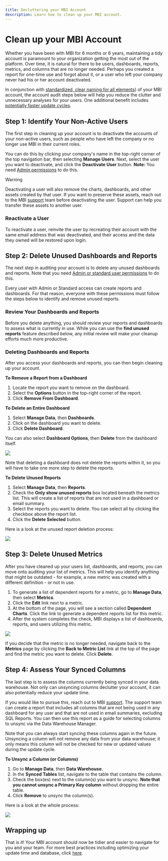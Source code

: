 ```yaml
---
title: Decluttering your MBI Account
description: Learn how to clean up your MBI account. 
---
```

# Clean up your MBI Account

Whether you have been with MBI for 6 months or 6 years, maintaining a tidy account is paramount to your organization getting the most out of the platform. Over time, it is natural for there to be users, dashboards, reports, metrics, and columns that are no longer needed. Perhaps you created a report for one-time use and forgot about it, or a user who left your company never had his or her account deactivated.

In conjunction with [standardized, clear naming for all elements](../best-practices/naming-elements.md)) of your MBI account, the account audit steps below will help you reduce the clutter and unnecessary analyses for your users. One additional benefit includes [potentially faster update cycles](../../best-practices/reduce-update-cycle-time.md).

## Step 1: Identify Your Non-Active Users

The first step in cleaning up your account is to deactivate the accounts of your non-active users, such as people who have left the company or no longer use MBI in their current roles.

You can do this by clicking your company's name in the top-right corner of the top navigation bar, then selecting **Manage Users**. Next, select the user you want to deactivate, and click the **Deactivate User** button. **Note:** You need [Admin permissions](../administrator/user-management/user-management.md) to do this.

>[!WARNING]
>
>Deactivating a user will also remove the charts, dashboards, and other assets created by that user. If you want to preserve these assets, reach out to the MBI [support](../../getting-started/support.md) team before deactivating the user. Support can help you transfer these assets to another user.

### Reactivate a User

To reactivate a user, reinvite the user by recreating their account with the same email address that was deactivated, and their access and the data they owned will be restored upon login.

## Step 2: Delete Unused Dashboards and Reports

The next step in auditing your account is to delete any unused dashboards and reports. Note that you need [Admin or standard user permissions](../administrator/user-management/user-management.md) to do this.

Every user with Admin or Standard access can create reports and dashboards. For that reason, everyone with these permissions must follow the steps below to identify and remove unused reports.

### Review Your Dashboards and Reports

Before you delete anything, you should review your reports and dashboards to assess what is currently in use. While you can use the **find unused reports** feature described below, any initial review will make your cleanup efforts much more productive.

### Deleting Dashboards and Reports

After you access your dashboards and reports, you can then begin cleaning up your account.

**To Remove a Report from a Dashboard**

1. Locate the report you want to remove on the dashboard.
1. Select the **Options** button in the top-right corner of the report.
1. Click **Remove From Dashboard**.

**To Delete an Entire Dashboard**

1. Select **Manage Data**, then **Dashboards**.
1. Click on the dashboard you want to delete.
1. Click **Delete Dashboard**.

You can also select **Dashboard Options**, then **Delete** from the dashboard itself.

![](../../mbi/assets/Delete_from_dashboard.png)

Note that deleting a dashboard does not delete the reports within it, so you will have to take one more step to delete the reports.

**To Delete Unused Reports**

1. Select **Manage Data**, then **Reports**.
1. Check the **Only show unused reports** box located beneath the metrics list. This will create a list of reports that are not used in a dashboard or email summary.
1. Select the reports you want to delete. You can select all by clicking the checkbox above the report list.
1. Click the **Delete Selected** button.

Here is a look at the unused report deletion process:

![](../../mbi/assets/unused_reports.png)

## Step 3: Delete Unused Metrics

After you have cleaned up your users list, dashboards, and reports, you can move onto auditing your list of metrics. This will help you identify anything that might be outdated - for example, a new metric was created with a different definition - or not in use.

1. To generate a list of dependent reports for a metric, go to **Manage Data**, then select **Metrics**.
1. Click the **Edit** link next to a metric.
1. At the bottom of the page, you will see a section called **Dependent Charts**. Click the link to generate a dependent reports list for this metric.
1. After the system completes the check, MBI displays a list of dashboards, reports, and users utilizing this metric.

![](../../mbi/assets/report_dependecies.png)

If you decide that the metric is no longer needed, navigate back to the **Metrics** page by clicking the **Back to Metric List** link at the top of the page and find the metric you want to delete. Click **Delete**.

## Step 4: Assess Your Synced Columns

The last step is to assess the columns currently being synced in your data warehouse. Not only can unsyncing columns declutter your account, it can also potentially reduce your update time.

If you would like to pursue this, reach out to MBI [support](../../getting-started/support.md). The support team can create a report that includes all columns that are not being used in any dashboard for any user and that are not used in email summaries, excluding SQL Reports. You can then use this report as a guide for selecting columns to unsync via the Data Warehouse Manager.

Note that you can always start syncing these columns again in the future. Unsyncing a column will not remove any data from your data warehouse; it only means this column will not be checked for new or updated values during the update cycle.

**To Unsync a Column (or Columns)**

1. Go to **Manage Data**, then **Data Warehouse**.
1. In the **Synced Tables** list, navigate to the table that contains the column.
1. Check the box(es) next to the column(s) you want to unsync. **Note that you cannot unsync a Primary Key column** without dropping the entire table.
1. Click **Remove** to unsync the column(s).

Here is a look at the whole process:

![](../../mbi/assets/drop_column.png)

## Wrapping up

That is it! Your MBI account should now be tidier and easier to navigate for you and your team. For more best practices including optimizing your update time and database, click [here](../best-practices.md).
